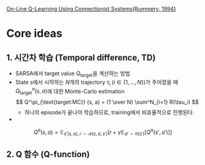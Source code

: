 [On-Line Q-Learning Using Connectionist Systems(Rummery, 1994)](file:///home/rein/Documents/Papers/On-Line%20Q-Learning%20Using%20Connectionist%20Systems.pdf)
# Core ideas
## 1. 시간차 학습 (Temporal difference, TD)
- SARSA에서 target value $Q_\text{target}$을 계산하는 방법
- State $s$에서 시작하는 $N$개의 trajectory $\tau_i \ (i \in \{1, \dots, N \})$가 주어졌을 때 $Q^\pi_\text{target}(s, a)$에 대한 Monte-Carlo estimation
$$ Q^\pi_{\text{target:MC}} (s, a) = {1 \over N} \sum^N_{i=1} R(\tau_i) $$
	- 하나의 episode가 끝나야 학습하므로, training에서 비효율적으로 진행된다.
- 
$$ Q^\pi(s,a) = \mathbb{E}_{s'|s,a), r\sim \mathcal{R}(s,a,s')}\left[r + \gamma \mathbb{E}_{a' \sim \pi(s')}[Q^\pi(s', a')]\right] $$
## 2. Q 함수 (Q-function)